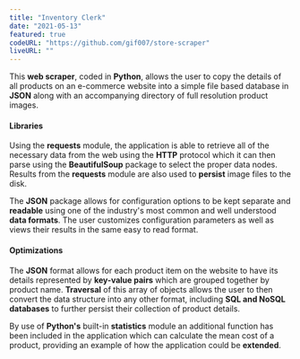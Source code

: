 ```yaml
---
title: "Inventory Clerk"
date: "2021-05-13"
featured: true
codeURL: "https://github.com/gif007/store-scraper"
liveURL: ""
---
```

This **web scraper**, coded in **Python**, allows the user to copy the details of all products on an e-commerce website into a simple file based database in **JSON** along with an accompanying directory of full resolution product images.

#### Libraries

Using the **requests** module, the application is able to retrieve all of the necessary data from the web using the **HTTP** protocol which it can then parse using the **BeautifulSoup** package to select the proper data nodes.  Results from the **requests** module are also used to **persist** image files to the disk.

The **JSON** package allows for configuration options to be kept separate and **readable** using one of the industry's most common and well understood **data formats**.  The user customizes configuration parameters as well as views their results in the same easy to read format.

#### Optimizations

The **JSON** format allows for each product item on the website to have its details represented by **key-value pairs** which are grouped together by product name.  **Traversal** of this array of objects allows the user to then convert the data structure into any other format, including **SQL and NoSQL databases** to further persist their collection of product details.

By use of **Python's** built-in **statistics** module an additional function has been included in the application which can calculate the mean cost of a product, providing an example of how the application could be **extended**.